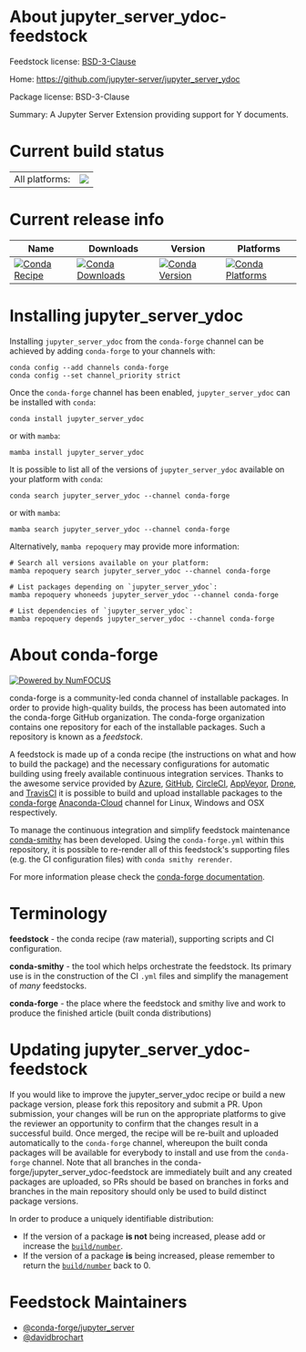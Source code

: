 About jupyter_server_ydoc-feedstock
===================================

Feedstock license: [BSD-3-Clause](https://github.com/conda-forge/jupyter_server_ydoc-feedstock/blob/main/LICENSE.txt)

Home: https://github.com/jupyter-server/jupyter_server_ydoc

Package license: BSD-3-Clause

Summary: A Jupyter Server Extension providing support for Y documents.

Current build status
====================


<table><tr><td>All platforms:</td>
    <td>
      <a href="https://dev.azure.com/conda-forge/feedstock-builds/_build/latest?definitionId=16729&branchName=main">
        <img src="https://dev.azure.com/conda-forge/feedstock-builds/_apis/build/status/jupyter_server_ydoc-feedstock?branchName=main">
      </a>
    </td>
  </tr>
</table>

Current release info
====================

| Name | Downloads | Version | Platforms |
| --- | --- | --- | --- |
| [![Conda Recipe](https://img.shields.io/badge/recipe-jupyter_server_ydoc-green.svg)](https://anaconda.org/conda-forge/jupyter_server_ydoc) | [![Conda Downloads](https://img.shields.io/conda/dn/conda-forge/jupyter_server_ydoc.svg)](https://anaconda.org/conda-forge/jupyter_server_ydoc) | [![Conda Version](https://img.shields.io/conda/vn/conda-forge/jupyter_server_ydoc.svg)](https://anaconda.org/conda-forge/jupyter_server_ydoc) | [![Conda Platforms](https://img.shields.io/conda/pn/conda-forge/jupyter_server_ydoc.svg)](https://anaconda.org/conda-forge/jupyter_server_ydoc) |

Installing jupyter_server_ydoc
==============================

Installing `jupyter_server_ydoc` from the `conda-forge` channel can be achieved by adding `conda-forge` to your channels with:

```
conda config --add channels conda-forge
conda config --set channel_priority strict
```

Once the `conda-forge` channel has been enabled, `jupyter_server_ydoc` can be installed with `conda`:

```
conda install jupyter_server_ydoc
```

or with `mamba`:

```
mamba install jupyter_server_ydoc
```

It is possible to list all of the versions of `jupyter_server_ydoc` available on your platform with `conda`:

```
conda search jupyter_server_ydoc --channel conda-forge
```

or with `mamba`:

```
mamba search jupyter_server_ydoc --channel conda-forge
```

Alternatively, `mamba repoquery` may provide more information:

```
# Search all versions available on your platform:
mamba repoquery search jupyter_server_ydoc --channel conda-forge

# List packages depending on `jupyter_server_ydoc`:
mamba repoquery whoneeds jupyter_server_ydoc --channel conda-forge

# List dependencies of `jupyter_server_ydoc`:
mamba repoquery depends jupyter_server_ydoc --channel conda-forge
```


About conda-forge
=================

[![Powered by
NumFOCUS](https://img.shields.io/badge/powered%20by-NumFOCUS-orange.svg?style=flat&colorA=E1523D&colorB=007D8A)](https://numfocus.org)

conda-forge is a community-led conda channel of installable packages.
In order to provide high-quality builds, the process has been automated into the
conda-forge GitHub organization. The conda-forge organization contains one repository
for each of the installable packages. Such a repository is known as a *feedstock*.

A feedstock is made up of a conda recipe (the instructions on what and how to build
the package) and the necessary configurations for automatic building using freely
available continuous integration services. Thanks to the awesome service provided by
[Azure](https://azure.microsoft.com/en-us/services/devops/), [GitHub](https://github.com/),
[CircleCI](https://circleci.com/), [AppVeyor](https://www.appveyor.com/),
[Drone](https://cloud.drone.io/welcome), and [TravisCI](https://travis-ci.com/)
it is possible to build and upload installable packages to the
[conda-forge](https://anaconda.org/conda-forge) [Anaconda-Cloud](https://anaconda.org/)
channel for Linux, Windows and OSX respectively.

To manage the continuous integration and simplify feedstock maintenance
[conda-smithy](https://github.com/conda-forge/conda-smithy) has been developed.
Using the ``conda-forge.yml`` within this repository, it is possible to re-render all of
this feedstock's supporting files (e.g. the CI configuration files) with ``conda smithy rerender``.

For more information please check the [conda-forge documentation](https://conda-forge.org/docs/).

Terminology
===========

**feedstock** - the conda recipe (raw material), supporting scripts and CI configuration.

**conda-smithy** - the tool which helps orchestrate the feedstock.
                   Its primary use is in the construction of the CI ``.yml`` files
                   and simplify the management of *many* feedstocks.

**conda-forge** - the place where the feedstock and smithy live and work to
                  produce the finished article (built conda distributions)


Updating jupyter_server_ydoc-feedstock
======================================

If you would like to improve the jupyter_server_ydoc recipe or build a new
package version, please fork this repository and submit a PR. Upon submission,
your changes will be run on the appropriate platforms to give the reviewer an
opportunity to confirm that the changes result in a successful build. Once
merged, the recipe will be re-built and uploaded automatically to the
`conda-forge` channel, whereupon the built conda packages will be available for
everybody to install and use from the `conda-forge` channel.
Note that all branches in the conda-forge/jupyter_server_ydoc-feedstock are
immediately built and any created packages are uploaded, so PRs should be based
on branches in forks and branches in the main repository should only be used to
build distinct package versions.

In order to produce a uniquely identifiable distribution:
 * If the version of a package **is not** being increased, please add or increase
   the [``build/number``](https://docs.conda.io/projects/conda-build/en/latest/resources/define-metadata.html#build-number-and-string).
 * If the version of a package **is** being increased, please remember to return
   the [``build/number``](https://docs.conda.io/projects/conda-build/en/latest/resources/define-metadata.html#build-number-and-string)
   back to 0.

Feedstock Maintainers
=====================

* [@conda-forge/jupyter_server](https://github.com/conda-forge/jupyter_server/)
* [@davidbrochart](https://github.com/davidbrochart/)

